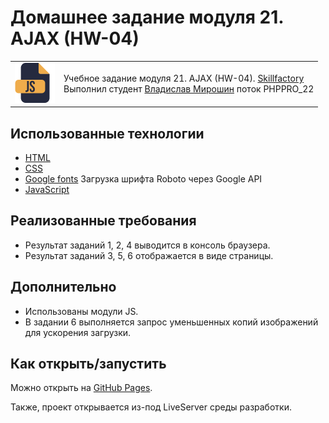 # Домашнее задание модуля 21. AJAX (HW-04)

<table>
  <tr>
    <td>
      <img src="./assets/images/js64.png">
    </td>
    <td>
      Учебное задание модуля 21. AJAX (HW-04). 
      <a href="https://skillfactory.ru/">Skillfactory</a><br> 
      Выполнил студент <a href="https://github.com/Vlad-Miroshin">Владислав Мирошин</a> поток PHPPRO_22 
    </td>
  </tr>
</table>

## Использованные технологии

- [HTML](https://www.w3.org/TR/2021/SPSD-html52-20210128/)
- [CSS](https://developer.mozilla.org/ru/docs/Learn/Getting_started_with_the_web/CSS_basics)
- [Google fonts](https://fonts.google.com/specimen/Roboto) Загрузка шрифта Roboto через Google API
- [JavaScript](https://262.ecma-international.org)

## Реализованные требования

- Результат заданий 1, 2, 4 выводится в консоль браузера.
- Результат заданий 3, 5, 6 отображается в виде страницы.

## Дополнительно

- Использованы модули JS.
- В задании 6 выполняется запрос уменьшенных копий изображений для ускорения загрузки.

## Как открыть/запустить

Можно открыть на [GitHub Pages](https://vlad-miroshin.github.io/module21_homework/).

Также, проект открывается из-под LiveServer среды разработки.
